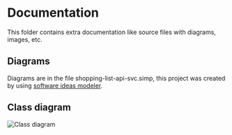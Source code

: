 # Documentation

This folder contains extra documentation like source files with diagrams, images, etc.

## Diagrams

Diagrams are in the file shopping-list-api-svc.simp, this project was created by using [software ideas modeler](https://www.softwareideas.net/).

## Class diagram

![Class diagram](/images/ClassDiagram.png "Class Diagram")


